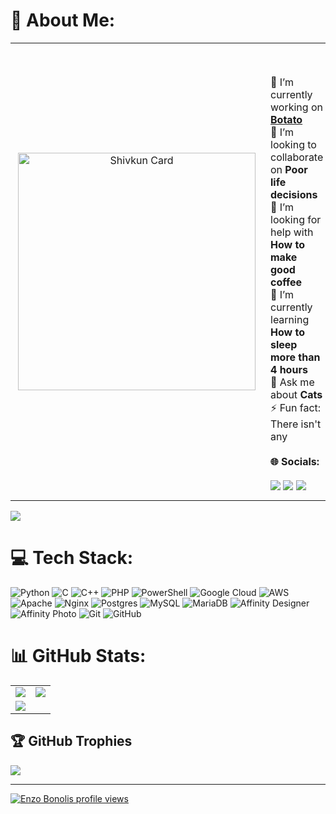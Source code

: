 # 💫 About Me:
<table width="100%" cellspacing="0" cellpadding="8">
  <tr>
    <td width="400" align="center" valign="center" style="padding: 12px;">
      <a href="https://shivkun.link/" target="_blank">
        <img src="https://4jvunv3uhj.ufs.sh/f/j3njteUqvFKuslHgomfPfDA2uapGNHVQZ4iKgvqMSBzletj8" alt="Shivkun Card" height="380"/>
      </a>
    </td>
    <td valign="center" style="padding: 12px;">
      <br><br>
      🔭 I’m currently working on <a href="https://github.com/shivkun/botato"><b>Botato</b></a><br>
      👯 I’m looking to collaborate on <b>Poor life decisions</b><br>
      🤝 I’m looking for help with <b>How to make good coffee</b><br>
      🌱 I’m currently learning <b>How to sleep more than 4 hours</b><br>
      💬 Ask me about <b>Cats</b><br>
      ⚡ Fun fact: There isn't any<br><br>
      <b>🌐 Socials:</b><br><br>
      <a href="https://twitch.tv/shivvkun"><img src="https://img.shields.io/badge/Twitch-%239146FF.svg?logo=Twitch&logoColor=white" /></a>
      <a href="https://x.com/shivkun"><img src="https://img.shields.io/badge/X-black.svg?logo=X&logoColor=white" /></a>
      <a href="mailto:shiv@zerobytes.fr"><img src="https://img.shields.io/badge/Email-D14836?logo=gmail&logoColor=white" /></a>
    </td>
  </tr>
</table>

<img src="https://quotes-github-readme.vercel.app/api?type=horizontal&theme=dark" align="center" />

# 💻 Tech Stack:
![Python](https://img.shields.io/badge/python-3670A0?style=for-the-badge&logo=python&logoColor=ffdd54) ![C](https://img.shields.io/badge/c-%2300599C.svg?style=for-the-badge&logo=c&logoColor=white) ![C++](https://img.shields.io/badge/c++-%2300599C.svg?style=for-the-badge&logo=c%2B%2B&logoColor=white) ![PHP](https://img.shields.io/badge/php-%23777BB4.svg?style=for-the-badge&logo=php&logoColor=white) ![PowerShell](https://img.shields.io/badge/PowerShell-%235391FE.svg?style=for-the-badge&logo=powershell&logoColor=white) ![Google Cloud](https://img.shields.io/badge/GoogleCloud-%234285F4.svg?style=for-the-badge&logo=google-cloud&logoColor=white) ![AWS](https://img.shields.io/badge/AWS-%23FF9900.svg?style=for-the-badge&logo=amazon-aws&logoColor=white) ![Apache](https://img.shields.io/badge/apache-%23D42029.svg?style=for-the-badge&logo=apache&logoColor=white) ![Nginx](https://img.shields.io/badge/nginx-%23009639.svg?style=for-the-badge&logo=nginx&logoColor=white) ![Postgres](https://img.shields.io/badge/postgres-%23316192.svg?style=for-the-badge&logo=postgresql&logoColor=white) ![MySQL](https://img.shields.io/badge/mysql-4479A1.svg?style=for-the-badge&logo=mysql&logoColor=white) ![MariaDB](https://img.shields.io/badge/MariaDB-003545?style=for-the-badge&logo=mariadb&logoColor=white) ![Affinity Designer](https://img.shields.io/badge/affinity%20desginer-%231B72BE.svg?style=for-the-badge&logo=affinity-designer&logoColor=white) ![Affinity Photo](https://img.shields.io/badge/affinityphoto-%237E4DD2.svg?style=for-the-badge&logo=affinity-photo&logoColor=white) ![Git](https://img.shields.io/badge/git-%23F05033.svg?style=for-the-badge&logo=git&logoColor=white) ![GitHub](https://img.shields.io/badge/github-%23121011.svg?style=for-the-badge&logo=github&logoColor=white)

# 📊 GitHub Stats:
<table>
  <tr>
    <td>
      <img src="https://github-readme-stats.vercel.app/api?username=shivkun&theme=dark&hide_border=false&include_all_commits=true&count_private=false" />
    </td>
    <td>
      <img src="https://nirzak-streak-stats.vercel.app/?user=shivkun&theme=dark&hide_border=false" />
    </td>
  </tr>
  <tr>
    <td colspan="2">
      <img src="https://github-readme-stats.vercel.app/api/top-langs/?username=shivkun&theme=dark&hide_border=false&include_all_commits=true&count_private=false&layout=compact" />
    </td>
  </tr>
</table>

## 🏆 GitHub Trophies
![](https://github-profile-trophy.vercel.app/?username=shivkun&theme=radical&no-frame=false&no-bg=true&margin-w=4)

---
[![Enzo Bonolis profile views](https://u8views.com/api/v1/github/profiles/104458119/views/day-week-month-total-count.svg)](https://u8views.com/github/shivkun)
